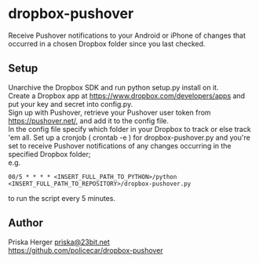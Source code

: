 dropbox-pushover
================

Receive Pushover notifications to your Android or iPhone 
of changes that occurred in a chosen Dropbox folder since you last checked.

Setup
-------

Unarchive the Dropbox SDK and run python setup.py install on it.  
Create a Dropbox app at https://www.dropbox.com/developers/apps and put your key and secret into config.py.  
Sign up with Pushover, retrieve your Pushover user token from https://pushover.net/, 
and add it to the config file.  
In the config file specify which folder in your Dropbox to track or else track 'em all.
Set up a cronjob ( crontab -e ) for dropbox-pushover.py and you're set to receive Pushover notifications 
of any changes occurring in the specified Dropbox folder;  
e.g. 
    
    00/5 * * * * <INSERT_FULL_PATH_TO_PYTHON>/python <INSERT_FULL_PATH_TO_REPOSITORY>/dropbox-pushover.py

to run the script every 5 minutes.

Author
-------
Priska Herger <priska@23bit.net>  
https://github.com/policecar/dropbox-pushover

